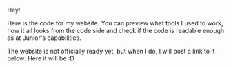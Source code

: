 Hey!

Here is the code for my website.
You can preview what tools I used to work, how it all looks from the code side and check if the code is readable enough as at Junior's capabilities.

The website is not officially ready yet, but when I do, I will post a link to it below:
Here it will be :D
